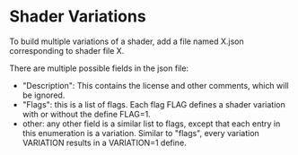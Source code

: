 # Shader Variations

To build multiple variations of a shader, add a file named X.json corresponding to shader file X.

There are multiple possible fields in the json file:

- "Description": This contains the license and other comments, which will be ignored.
- "Flags": this is a list of flags.  Each flag FLAG defines a shader variation with or without the
  define FLAG=1.
- other: any other field is a similar list to flags, except that each entry in this enumeration is a
  variation.  Similar to "flags", every variation VARIATION results in a VARIATION=1 define.

